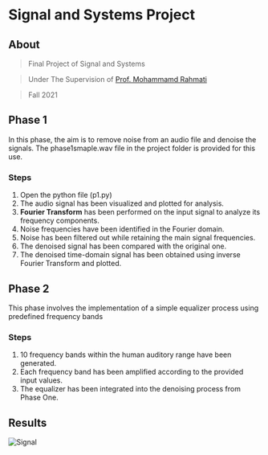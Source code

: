 
# Signal and Systems Project

## About

> Final Project of Signal and Systems

> Under The Supervision of [Prof. Mohammamd Rahmati](https://scholar.google.com/citations?user=EYk7M80AAAAJ&hl=en)

> Fall 2021


## Phase 1

In this phase, the aim is to remove noise from an audio file and denoise the signals. The phase1smaple.wav file in the project folder is provided for this use.

### Steps


1. Open the python file (p1.py)
2. The audio signal has been visualized and plotted for analysis.
3. **Fourier Transform** has been performed on the input signal to analyze its frequency components.
4. Noise frequencies have been identified in the Fourier domain.
5. Noise has been filtered out while retaining the main signal frequencies.
6. The denoised signal has been compared with the original one.
7. The denoised time-domain signal has been obtained using inverse Fourier Transform and plotted.

## Phase 2

This phase involves the implementation of a simple equalizer process using predefined frequency bands

### Steps

1. 10 frequency bands within the human auditory range have been generated.
2. Each frequency band has been amplified according to the provided input values.
3. The equalizer has been integrated into the denoising process from Phase One.


## Results


![Signal](https://github.com/Amirbehnam1009/Linear-Algebra-Projects/assets/117163007/cef9263c-252b-42ae-b03d-98b56843cacc)
